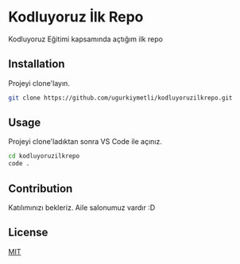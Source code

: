 # Kodluyoruz İlk Repo

Kodluyoruz Eğitimi kapsamında açtığım ilk repo


## Installation
Projeyi clone'layın.

```bash
git clone https://github.com/ugurkiymetli/kodluyoruzilkrepo.git 
```

## Usage
Projeyi clone'ladıktan sonra VS Code ile açınız.
```bash
cd kodluyoruzilkrepo
code . 
```

## Contribution
Katılımınızı bekleriz. Aile salonumuz vardır :D


## License
[MIT](https://opensource.org/licenses/MIT)
